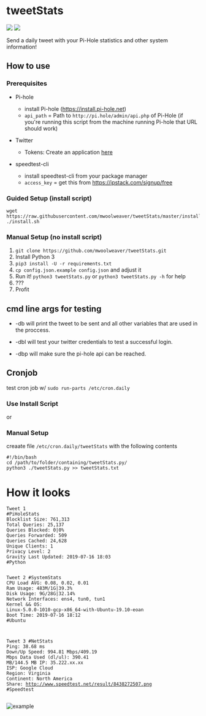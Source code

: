 <h1 id="tweetstats">tweetStats</h1>
<a href="https://www.codacy.com/manual/mwoolweaver/tweetStats?utm_source=github.com&amp;utm_medium=referral&amp;utm_content=mwoolweaver/tweetStats&amp;utm_campaign=Badge_Grade"><img src="https://api.codacy.com/project/badge/Grade/1451288d3ab84c5385cb3b5f75f37eb0"/></a> <a href="https://www.codacy.com/manual/mwoolweaver/tweetStats?utm_source=github.com&amp;utm_medium=referral&amp;utm_content=mwoolweaver/tweetStats&amp;utm_campaign=Badge_Coverage"><img src="https://api.codacy.com/project/badge/Coverage/1451288d3ab84c5385cb3b5f75f37eb0"/></a>
<p>Send a daily tweet with your Pi-Hole statistics and other system information!</p>
<h2 id="how-to-use">How to use</h2>
<h3 id="prerequisites">Prerequisites</h3>
<ul>
<li><p>Pi-hole</p>
<ul>
<li>install Pi-hole (<a href="https://install.pi-hole.net">https://install.pi-hole.net</a>) </li>
<li><code>api_path</code> = Path to <code>http://pi.hole/admin/api.php</code> of Pi-Hole (if you&#39;re running this script from the machine running Pi-hole that URL should work)</li>
</ul>
</li>
<li><p>Twitter</p>
<ul>
<li>Tokens: Create an application <a href="https://apps.twitter.com/">here</a></li>
</ul>
</li>
<li><p>speedtest-cli</p>
<ul>
<li>install speedtest-cli from your package manager</li>
<li><code>access_key</code> = get this from <a href="https://ipstack.com/signup/free">https://ipstack.com/signup/free</a></li>
</ul>
</li>
</ul>
<h3 id="guided-setup-install-script-">Guided Setup (install script)</h3>
<pre><code>wget http<span class="hljs-variable">s:</span>//raw.githubusercontent.<span class="hljs-keyword">com</span>/mwoolweaver/tweetStats/master/install.<span class="hljs-keyword">sh</span>
./install.<span class="hljs-keyword">sh</span>
</code></pre><h3 id="manual-setup-no-install-script-">Manual Setup (no install script)</h3>
<ol>
<li><code>git clone https://github.com/mwoolweaver/tweetStats.git</code></li>
<li>Install Python 3</li>
<li><code>pip3 install -U -r requirements.txt</code></li>
<li><code>cp config.json.example config.json</code> and adjust it</li>
<li>Run it! <code>python3 tweetStats.py</code> or <code>python3 tweetStats.py -h</code> for help</li>
<li>???</li>
<li>Profit</li>
</ol>
<h2 id="cmd-line-args-for-testing">cmd line args for testing</h2>
<ul>
<li><p>-db will print the tweet to be sent and all other variables that are used in the proccess.</p>
</li>
<li><p>-dbl will test your twitter credentials to test a successful login.</p>
</li>
<li><p>-dbp will make sure the pi-hole api can be reached. </p>
</li>
</ul>
<h2 id="cronjob">Cronjob</h2>
<p>test cron job w/ <code>sudo run-parts /etc/cron.daily</code></p>
<h3 id="use-install-script">Use Install Script</h3>
<p>or </p>
<h3 id="manual-setup">Manual Setup</h3>
<p>creaate file <code>/etc/cron.daily/tweetStats</code> with the following contents</p>
<pre><code><span class="hljs-meta">#!/bin/bash</span>
<span class="hljs-built_in">cd</span> /path/to/folder/containing/tweetStats.py/
python3 ./tweetStats.py &gt;&gt; tweetStats.txt
</code></pre><h1 id="how-it-looks">How it looks</h1>
<pre><code><span class="hljs-attribute">Tweet 1
#PiHoleStats
Blocklist Size</span>: 761,313
<span class="hljs-attribute">Total Queries</span>: 25,137
<span class="hljs-attribute">Queries Blocked</span>: 0|0%
<span class="hljs-attribute">Queries Forwarded</span>: 509
<span class="hljs-attribute">Queries Cached</span>: 24,628
<span class="hljs-attribute">Unique Clients</span>: 1
<span class="hljs-attribute">Privacy Level</span>: 2
<span class="hljs-attribute">Gravity Last Updated</span>: 2019-07-16 18:03
<span class="hljs-comment">#Python</span>

 Tweet 2
<span class="hljs-comment">#SystemStats</span>
<span class="hljs-attribute">CPU Load AVG</span>: 0.08, 0.02, 0.01
<span class="hljs-attribute">Ram Usage</span>: 483M/1G|39.3%
<span class="hljs-attribute">Disk Usage</span>: 9G/28G|32.14%
<span class="hljs-attribute">Network Interfaces</span>: ens4, tun0, tun1
<span class="hljs-attribute">Kernel &amp;&amp; OS</span>: Linux-5.0.0-1010-gcp-x86_64-with-Ubuntu-19.10-eoan
<span class="hljs-attribute">Boot Time</span>: 2019-07-16 18:12
<span class="hljs-comment">#Ubuntu</span>

 Tweet 3
<span class="hljs-comment">#NetStats</span>
<span class="hljs-attribute">Ping</span>: 38.68 ms
<span class="hljs-attribute">Down/Up Speed</span>: 994.81 Mbps/409.19 Mbps
<span class="hljs-attribute">Data Used (dl/ul)</span>: 390.41 MB/144.5 MB
<span class="hljs-attribute">IP</span>: 35.222.xx.xx
<span class="hljs-attribute">ISP</span>: Google Cloud
<span class="hljs-attribute">Region</span>: Virginia
<span class="hljs-attribute">Continent</span>: North America
<span class="hljs-attribute">Share</span>: http://www.speedtest.net/result/8438272507.png
<span class="hljs-comment">#Speedtest</span>
</code></pre><p><img src=".github/tweetStats.gif" alt="example"></p>
